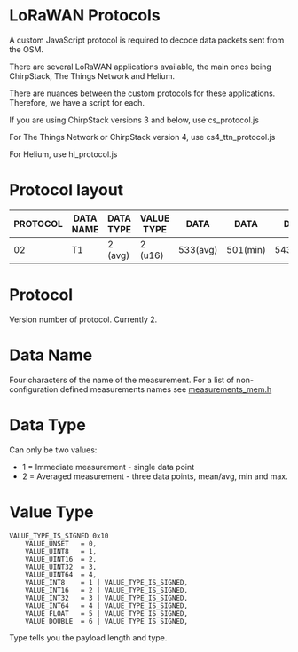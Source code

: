 LoRaWAN Protocols
============

A custom JavaScript protocol is required to decode
data packets sent from the OSM.

There are several LoRaWAN applications available,
the main ones being ChirpStack, The Things Network
and Helium.

There are nuances between the custom protocols
for these applications. Therefore, we have
a script for each.

If you are using ChirpStack versions 3 and below, use cs_protocol.js

For The Things Network or ChirpStack version 4, use cs4_ttn_protocol.js

For Helium, use hl_protocol.js


Protocol layout
===============

| PROTOCOL | DATA NAME | DATA TYPE | VALUE TYPE |   DATA   |   DATA   |   DATA   | DATA NAME | DATA TYPE | VALUE TYPE | DATA |
|----------|-----------|-----------|------------|----------|----------|----------|-----------|-----------|------------|------|
|    02    |     T1    |   2 (avg) |   2 (u16)  | 533(avg) | 501(min) | 543(max) |     T2    | 1 (single)|  1 (uint8) |   1  |


Protocol
========
Version number of protocol. Currently 2.


Data Name
=========
Four characters of the name of the measurement.
For a list of non-configuration defined measurements names see  [measurements_mem.h](../../core/include/measurements_mem.h)

Data Type
=========
Can only be two values:

* 1 = Immediate measurement - single data point
* 2 = Averaged measurement - three data points, mean/avg, min and max.

Value Type
==========

    VALUE_TYPE_IS_SIGNED 0x10
        VALUE_UNSET   = 0,
        VALUE_UINT8   = 1,
        VALUE_UINT16  = 2,
        VALUE_UINT32  = 3,
        VALUE_UINT64  = 4,
        VALUE_INT8    = 1 | VALUE_TYPE_IS_SIGNED,
        VALUE_INT16   = 2 | VALUE_TYPE_IS_SIGNED,
        VALUE_INT32   = 3 | VALUE_TYPE_IS_SIGNED,
        VALUE_INT64   = 4 | VALUE_TYPE_IS_SIGNED,
        VALUE_FLOAT   = 5 | VALUE_TYPE_IS_SIGNED,
        VALUE_DOUBLE  = 6 | VALUE_TYPE_IS_SIGNED,

   Type tells you the payload length and type.
